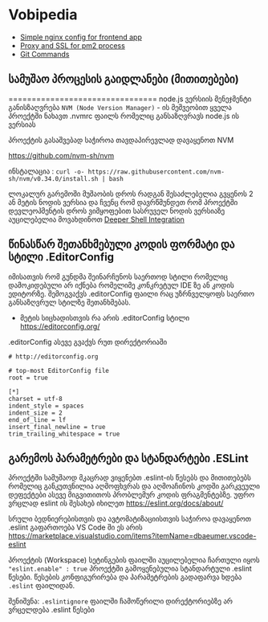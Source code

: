 # Vobipedia


* [Simple nginx config for frontend app](https://github.com/vobi-io/vobipedia/blob/master/docs/nginx/simple_nginx_config.md)
* [Proxy and SSL for pm2 process](https://github.com/vobi-io/vobipedia/blob/master/docs/nginx/nginx.md)
* [Git Commands](https://github.com/vobi-io/vobipedia/blob/master/docs/git/index.md)



## სამუშაო პროცესის გაიდლანები (მითითებები)
================================
node.js ვერსიის მენეჯმენტი განისზაღვრება ```NVM (Node Version Manager)``` - ის მეშვეობით
ყველა პროექტში ნახავთ .nvmrc ფაილს რომელიც განსაზღვრავს node.js ის ვერსიას

პროექტის გასაშვებად საჭიროა თავდაპირევლად დავაყენოთ NVM 

https://github.com/nvm-sh/nvm

ინსტალაცია : ```curl -o- https://raw.githubusercontent.com/nvm-sh/nvm/v0.34.0/install.sh | bash```

ლოკალურ გარემოში მუშაობის დროს რადგან შესაძლებელია გვყენოს 2 ან მეტის ნოდის ვერსია 
და ჩვენც რომ დავრწმუნდეთ რომ პროექტში დევლეოპმენტის დროს ვიმყოფებით სასრუველ ნოდის ვერსიაზე აუცილებელია მოვახდინოთ [Deeper Shell Integration](https://github.com/nvm-sh/nvm#deeper-shell-integration)


## წინასწარ შეთანხმებული კოდის ფორმატი და სტილი .EditorConfig 

იმისათვის რომ გუნდმა შეინარჩუნოს საერთოდ სტილი რომელიც დამოკიდებული არ იქნება 
რომელიმე კონკრეტულ IDE ზე ან კოდის ედიტორზე. შემოგვაქვს .editorConfig 
ფაილი რაც უზრნველყოფს საერთო განსაზღვრულ სტილზე შეთანხმებას. 
   * მეტის სიცხადისთვის რა არის .editorConfig სტილი https://editorconfig.org/
  
.editorConfig ასევე გვაქვს რუთ დირექტორიაში

```
# http://editorconfig.org

# top-most EditorConfig file
root = true

[*]
charset = utf-8
indent_style = spaces
indent_size = 2
end_of_line = lf
insert_final_newline = true
trim_trailing_whitespace = true

```

## გარემოს პარამეტრები და სტანდარტები .ESLint

პროექტში სამუშაოდ მკაცრად ვიყენებთ .eslint-ის წესებს და მითითებებს რომელიც განკუთვნილია
აღმოფხვრას და აღმოაჩინოს კოდში გარკვეული დეფექტები ასევე მიგვითითოს პრობლემურ კოდის ფრაგმენტებზე.
უფრო ვრცლად eslint ის შესახებ იხილეთ https://eslint.org/docs/about/

სრული ბედნიერებისთვის და ავტომატიზაციისთვის საჭიროა დავაყენოთ .eslint გაფართოება
VS Code ში ეს არის https://marketplace.visualstudio.com/items?itemName=dbaeumer.vscode-eslint

პროექტის (Workspace) სეტინგების ფაილში აუცილებელია ჩართული იყოს ```  "eslint.enable" : true ```
პროექტში გამოყენებულია სტანდარტული .eslint წესები. წესების კონფიგურირება და პარამეტრების გადაფარვა ხდება
```.eslint``` ფაილიდან. 

შენიშვნა: ``` .eslintignore ``` ფაილში ჩამოწერილი დირექტორიებზე არ ვრცელდება .eslint წესები




